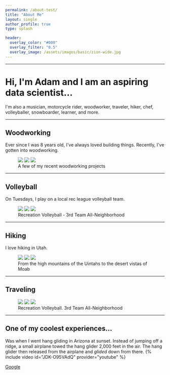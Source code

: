 ```yaml
---
permalink: /about-test/
title: "About Me"
layout: single
author_profile: true 
type: splash

header:
  overlay_color: "#000"
  overlay_filter: "0.5"
  overlay_image: /assets/images/basic/zion-wide.jpg
---
```


------
# Hi, I'm Adam and I am an aspiring data scientist...
I'm also a musician, motorcycle rider, woodworker, traveler, hiker, chef, volleyballer, snowboarder, learner, and more.

------
## Woodworking
Ever since I was 8 years old, I've always loved building things. Recently, I've gotten into woodworking.
<figure class="third">
	<img src="/assets/images/about/bench.JPG">
	<img src="/assets/images/about/table.JPG">
	<img src="/assets/images/about/volleyball-tip.jpg">
	<figcaption>A few of my recent woodworking projects</figcaption>
</figure>  

------
## Volleyball
On Tuesdays, I play on a local rec league volleyball team. 
<figure class="third">
	<img src="/assets/images/about/spike2018.jpg">
	<img src="/assets/images/about/champs.JPG">
	<img src="/assets/images/about/volleyball-tip.jpg">
	<figcaption>Recreation Volleyball - 3rd Team All-Neighborhood</figcaption>
</figure>  

------
## Hiking
I love hiking in Utah. 
<figure class="third">
	<img src="/assets/images/about/hiking.jpeg">
	<img src="/assets/images/about/hiking2.JPG">
	<img src="/assets/images/about/hiking3.JPG">
	<figcaption>From the high mountains of the Uintahs to the desert vistas of Moab</figcaption>
</figure>  

------
## Traveling
<figure class="third">
	<img src="/assets/images/about/spike2018.jpg">
	<img src="/assets/images/about/champs.jpg">
	<img src="/assets/images/about/volleyball-tip.jpg">
	<figcaption>Recreation Volleyball. 3rd Team All-Neighborhood</figcaption>
</figure>  

------


## One of my coolest experiences...
Was when I went hang gliding in Arizona at sunset. Instead of jumping off a ridge, a small airplane towed the hang glider 2,000 feet in the air. The hang glider then released from the airplane and *glided* down from there.
{% include video id="JDK-O95VAdQ" provider="youtube" %}

[Google](http://google.com)

